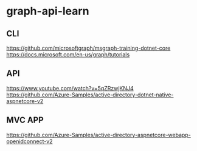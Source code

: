 # graph-api-learn

## CLI
https://github.com/microsoftgraph/msgraph-training-dotnet-core <br>
https://docs.microsoft.com/en-us/graph/tutorials


## API
https://www.youtube.com/watch?v=5qZRzwjKNJ4 <br>
https://github.com/Azure-Samples/active-directory-dotnet-native-aspnetcore-v2


## MVC APP
https://github.com/Azure-Samples/active-directory-aspnetcore-webapp-openidconnect-v2
